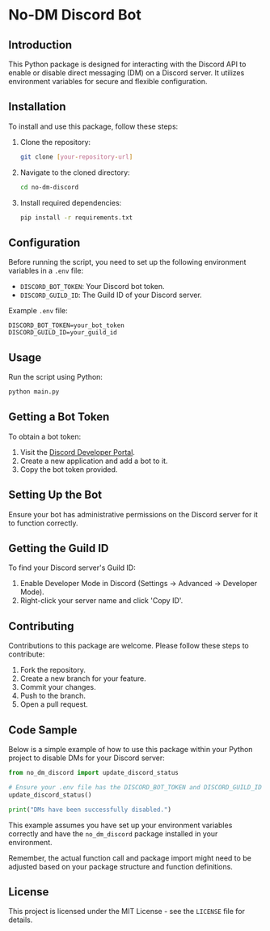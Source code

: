 # No-DM Discord Bot

## Introduction

This Python package is designed for interacting with the Discord API to enable or disable direct messaging (DM) on a Discord server. It utilizes environment variables for secure and flexible configuration.

## Installation

To install and use this package, follow these steps:

1. Clone the repository:
   ```bash
   git clone [your-repository-url]
   ```
2. Navigate to the cloned directory:
   ```bash
   cd no-dm-discord
   ```
3. Install required dependencies:
   ```bash
   pip install -r requirements.txt
   ```

## Configuration

Before running the script, you need to set up the following environment variables in a `.env` file:

- `DISCORD_BOT_TOKEN`: Your Discord bot token.
- `DISCORD_GUILD_ID`: The Guild ID of your Discord server.

Example `.env` file:

```
DISCORD_BOT_TOKEN=your_bot_token
DISCORD_GUILD_ID=your_guild_id
```

## Usage

Run the script using Python:

```python
python main.py
```

## Getting a Bot Token

To obtain a bot token:

1. Visit the [Discord Developer Portal](https://discord.com/developers/applications).
2. Create a new application and add a bot to it.
3. Copy the bot token provided.

## Setting Up the Bot

Ensure your bot has administrative permissions on the Discord server for it to function correctly.

## Getting the Guild ID

To find your Discord server's Guild ID:

1. Enable Developer Mode in Discord (Settings -> Advanced -> Developer Mode).
2. Right-click your server name and click 'Copy ID'.

## Contributing

Contributions to this package are welcome. Please follow these steps to contribute:

1. Fork the repository.
2. Create a new branch for your feature.
3. Commit your changes.
4. Push to the branch.
5. Open a pull request.

## Code Sample

Below is a simple example of how to use this package within your Python project to disable DMs for your Discord server:

```python
from no_dm_discord import update_discord_status

# Ensure your .env file has the DISCORD_BOT_TOKEN and DISCORD_GUILD_ID set
update_discord_status()

print("DMs have been successfully disabled.")
```

This example assumes you have set up your environment variables correctly and have the `no_dm_discord` package installed in your environment.

Remember, the actual function call and package import might need to be adjusted based on your package structure and function definitions.

## License

This project is licensed under the MIT License - see the `LICENSE` file for details.
